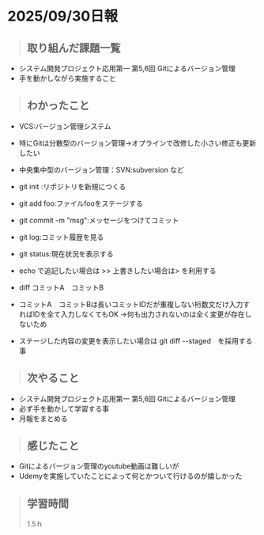 
# 2025/09/30日報

>## 取り組んだ課題一覧 
- システム開発プロジェクト応用第一 第5,6回 Gitによるバージョン管理
- 手を動かしながら実施すること

> ## わかったこと
- VCS:バージョン管理システム
- 特にGitは分散型のバージョン管理→オプラインで改修した小さい修正も更新したい

- 中央集中型のバージョン管理：SVN:subversion など


- git init :リポジトリを新規につくる
- git add foo:ファイルfooをステージする
- git commit -m "msg":メッセージをつけてコミット
- git log:コミット履歴を見る
- git status:現在状況を表示する　　

- echo  で追記したい場合は >>
上書きしたい場合は> を利用する

- diff コミットA　コミットB
- コミットA　コミットBは長いコミットIDだが重複しない桁数文だけ入力すればIDを全て入力しなくてもOK
→何も出力されないのは全く変更が存在しないため

- ステージした内容の変更を表示したい場合は
 git diff --staged　を採用する事

> ## 次やること
- システム開発プロジェクト応用第一 第5,6回 Gitによるバージョン管理
- 必ず手を動かして学習する事
- 月報をまとめる
  
> ## 感じたこと
- Gitによるバージョン管理のyoutube動画は難しいが
- Udemyを実施していたことによって何とかついて行けるのが嬉しかった

> ## 学習時間
> 1.5ｈ